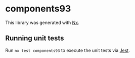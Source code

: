# components93

This library was generated with [Nx](https://nx.dev).

## Running unit tests

Run `nx test components93` to execute the unit tests via [Jest](https://jestjs.io).

